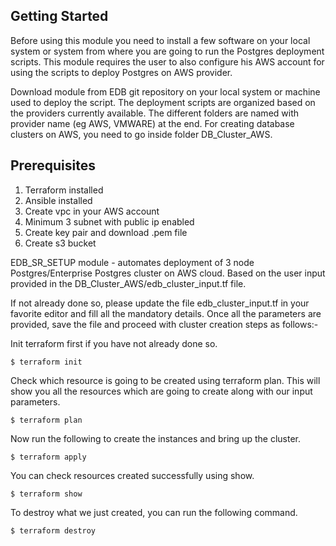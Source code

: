 ## Getting Started
Before using this module you need to install a few software on your local system or system from where you are going to run the Postgres deployment scripts. This module requires the user to also configure his AWS account for using the scripts to deploy Postgres on AWS provider.   

Download module from EDB git repository on your local system or machine used to deploy the script. The deployment scripts are organized based on the providers currently available. The different folders are named with provider name (eg AWS, VMWARE) at the end. For creating database clusters on AWS, you need to go inside folder DB_Cluster_AWS.

## Prerequisites
1. Terraform installed 
2. Ansible installed
3. Create vpc in your AWS account
4. Minimum 3 subnet with public ip enabled
5. Create key pair and download .pem file
6. Create s3 bucket 

EDB_SR_SETUP module - automates deployment of 3 node Postgres/Enterprise Postgres cluster on AWS cloud. Based on the user input provided in the DB_Cluster_AWS/edb_cluster_input.tf file.

If not already done so, please update the file edb_cluster_input.tf in your favorite editor and fill all the mandatory details. Once all the parameters are provided, save the file and proceed with cluster creation steps as follows:-

Init terraform first if you have not already done so.
```
$ terraform init
```

Check which resource is going to be created using terraform plan. This will show you all the resources which are going to create along with our input parameters. 

```
$ terraform plan
``` 

Now run the following to create the instances and bring up the cluster.
```
$ terraform apply
```

You can check resources created successfully using show.
```
$ terraform show
```

To destroy what we just created, you can run the following command.
```
$ terraform destroy
```

